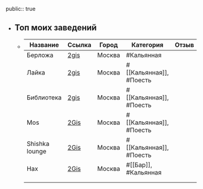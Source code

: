 public:: true

- ## Топ моих заведений
	- |Название|Ссылка|Город|Категория|Отзыв|
	  |--|--|--|--|--|
	  |Берложа|[2gis](https://go.2gis.com/JlNZG)|Москва|#Кальянная||
	  |Лайка|[2gis](https://go.2gis.com/CPktp)|Москва|#[[Кальянная]], #Поесть||
	  |Библиотека|[2gis](https://go.2gis.com/bpBTX)|Москва|#[[Кальянная]], #Поесть||
	  |Mos|[2Gis](https://go.2gis.com/iTTyk)|Москва|#[[Кальянная]], #Поесть||
	  |Shishka lounge |[2Gis](https://go.2gis.com/PqwpR)|Москва|#[[Кальянная]], #Поесть||
	  |Нах|[2Gis](https://go.2gis.com/Qwqjh)|Москва|#[[Бар]], #Кальянная||
	  ||||||
	  ||||||